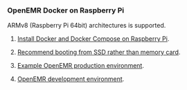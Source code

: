 ### OpenEMR Docker on Raspberry Pi
ARMv8 (Raspberry Pi 64bit) architectures is supported.

1. [Install Docker and Docker Compose on Raspberry Pi](https://devdojo.com/bobbyiliev/how-to-install-docker-and-docker-compose-on-raspberry-pi).

2. [Recommend booting from SSD rather than memory card](https://www.tomshardware.com/how-to/boot-raspberry-pi-4-usb).

3. [Example OpenEMR production environment](https://github.com/openemr/openemr/tree/master/docker/production-arm).

4. [OpenEMR development environment](https://github.com/openemr/openemr/tree/master/docker/development-easy-arm).